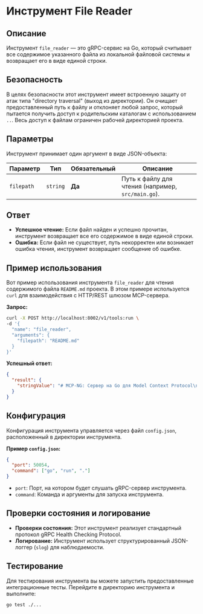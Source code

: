 # Инструмент File Reader

## Описание

Инструмент `file_reader` — это gRPC-сервис на Go, который считывает все содержимое указанного файла из локальной файловой системы и возвращает его в виде единой строки.

## Безопасность

В целях безопасности этот инструмент имеет встроенную защиту от атак типа "directory traversal" (выход из директории). Он очищает предоставленный путь к файлу и отклоняет любой запрос, который пытается получить доступ к родительским каталогам с использованием `..`. Весь доступ к файлам ограничен рабочей директорией проекта.

## Параметры

Инструмент принимает один аргумент в виде JSON-объекта:

| Параметр   | Тип      | Обязательный | Описание                                             |
|------------|----------|--------------|------------------------------------------------------|
| `filepath` | `string` | **Да**       | Путь к файлу для чтения (например, `src/main.go`). |

## Ответ

*   **Успешное чтение:** Если файл найден и успешно прочитан, инструмент возвращает все его содержимое в виде единой строки.
*   **Ошибка:** Если файл не существует, путь некорректен или возникает ошибка чтения, инструмент возвращает сообщение об ошибке.

## Пример использования

Вот пример использования инструмента `file_reader` для чтения содержимого файла `README.md` проекта. В этом примере используется `curl` для взаимодействия с HTTP/REST шлюзом MCP-сервера.

**Запрос:**

```bash
curl -X POST http://localhost:8002/v1/tools:run \
-d '{
  "name": "file_reader",
  "arguments": {
    "filepath": "README.md"
  }
}'
```

**Успешный ответ:**

```json
{
  "result": {
    "stringValue": "# MCP-NG: Сервер на Go для Model Context Protocol\n\nMCP-NG — это высокопроизводительная, модульная реализация сервера..."
  }
}
```

## Конфигурация

Конфигурация инструмента управляется через файл `config.json`, расположенный в директории инструмента.

**Пример `config.json`:**
```json
{
  "port": 50054,
  "command": ["go", "run", "."]
}
```

*   `port`: Порт, на котором будет слушать gRPC-сервер инструмента.
*   `command`: Команда и аргументы для запуска инструмента.

## Проверки состояния и логирование

*   **Проверки состояния:** Этот инструмент реализует стандартный протокол gRPC Health Checking Protocol.
*   **Логирование:** Инструмент использует структурированный JSON-логгер (`slog`) для наблюдаемости.

## Тестирование

Для тестирования инструмента вы можете запустить предоставленные интеграционные тесты. Перейдите в директорию инструмента и выполните:
```bash
go test ./...
```